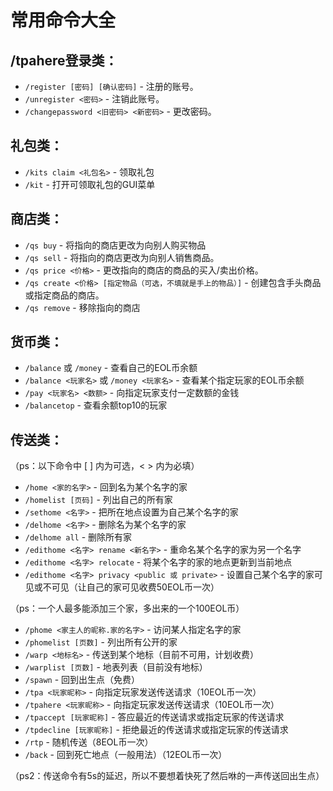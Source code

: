 # 常用命令大全

## /tpahere登录类：

* `/register [密码] [确认密码]` - 注册的账号。
* `/unregister <密码>` - 注销此账号。
* `/changepassword <旧密码> <新密码>` - 更改密码。

## 礼包类：

* `/kits claim <礼包名>` - 领取礼包
* `/kit` - 打开可领取礼包的GUI菜单

## 商店类：

* `/qs buy` - 将指向的商店更改为向别人购买物品
* `/qs sell` - 将指向的商店更改为向别人销售商品。
* `/qs price <价格>` - 更改指向的商店的商品的买入/卖出价格。
* `/qs create <价格> [指定物品（可选，不填就是手上的物品）]` - 创建包含手头商品或指定商品的商店。
* `/qs remove` - 移除指向的商店

## 货币类：

* `/balance` 或 `/money` - 查看自己的EOL币余额
* `/balance <玩家名>` 或 `/money <玩家名>` - 查看某个指定玩家的EOL币余额
* `/pay <玩家名> <数额>` - 向指定玩家支付一定数额的金钱
* `/balancetop` - 查看余额top10的玩家

## 传送类：

（ps：以下命令中 \[ ] 内为可选，< > 内为必填）

* `/home <家的名字>` - 回到名为某个名字的家
* `/homelist [页码]` - 列出自己的所有家
* `/sethome <名字>` - 把所在地点设置为自己某个名字的家
* `/delhome <名字>` - 删除名为某个名字的家
* `/delhome all` - 删除所有家
* `/edithome <名字> rename <新名字>` - 重命名某个名字的家为另一个名字
* `/edithome <名字> relocate` - 将某个名字的家的地点更新到当前地点
* `/edithome <名字> privacy <public 或 private>` - 设置自己某个名字的家可见或不可见（让自己的家可见收费50EOL币一次）

（ps：一个人最多能添加三个家，多出来的一个100EOL币）

* `/phome <家主人的昵称.家的名字>` - 访问某人指定名字的家
* `/phomelist [页数]` - 列出所有公开的家
* `/warp <地标名>` - 传送到某个地标（目前不可用，计划收费）
* `/warplist [页数]` - 地表列表（目前没有地标）
* `/spawn` - 回到出生点（免费）
* `/tpa <玩家昵称>` - 向指定玩家发送传送请求（10EOL币一次）
* `/tpahere <玩家昵称>` - 向指定玩家发送传送请求（10EOL币一次）
* `/tpaccept [玩家昵称]` - 答应最近的传送请求或指定玩家的传送请求
* `/tpdecline [玩家昵称]` - 拒绝最近的传送请求或指定玩家的传送请求
* `/rtp` - 随机传送（8EOL币一次）
* `/back` - 回到死亡地点（一般用法）（12EOL币一次）

（ps2：传送命令有5s的延迟，所以不要想着快死了然后咻的一声传送回出生点）

